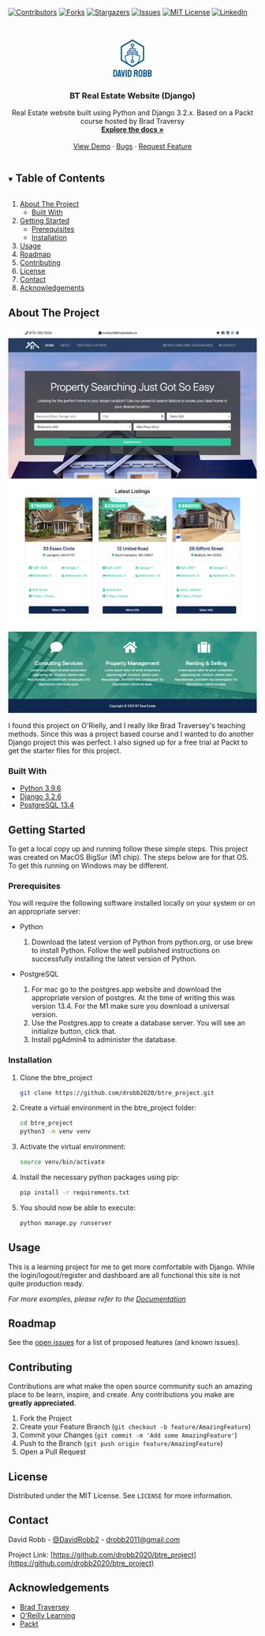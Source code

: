 [![Contributors][contributors-shield]][contributors-url]
[![Forks][forks-shield]][forks-url]
[![Stargazers][stars-shield]][stars-url]
[![Issues][issues-shield]][issues-url]
[![MIT License][license-shield]][license-url]
[![LinkedIn][linkedin-shield]][linkedin-url]

<!-- PROJECT LOGO -->
<br />
<p align="center">
  <a href="https://github.com/drobb2020/readme-template">
    <img src="/logo.png" alt="Logo" width="80" height="80">
  </a>

  <h3 align="center">BT Real Estate Website (Django)</h3>

  <p align="center">
    Real Estate website built using Python and Django 3.2.x. Based on a Packt course hosted by Brad Traversy
    <br />
    <a href="https://github.com/drobb2020/btre_project"><strong>Explore the docs »</strong></a>
    <br />
    <br />
    <a href="https://github.com/drobb2020/btre_project">View Demo</a>
    ·
    <a href="https://github.com/drobb2020/btre_project/issues">Bugs</a>
    ·
    <a href="https://github.com/drobb2020/btre_project/issues">Request Feature</a>
  </p>
</p>

<!-- TABLE OF CONTENTS -->
<details open="open">
  <summary><h2 style="display: inline-block">Table of Contents</h2></summary>
  <ol>
    <li>
      <a href="#about-the-project">About The Project</a>
      <ul>
        <li><a href="#built-with">Built With</a></li>
      </ul>
    </li>
    <li>
      <a href="#getting-started">Getting Started</a>
      <ul>
        <li><a href="#prerequisites">Prerequisites</a></li>
        <li><a href="#installation">Installation</a></li>
      </ul>
    </li>
    <li><a href="#usage">Usage</a></li>
    <li><a href="#roadmap">Roadmap</a></li>
    <li><a href="#contributing">Contributing</a></li>
    <li><a href="#license">License</a></li>
    <li><a href="#contact">Contact</a></li>
    <li><a href="#acknowledgements">Acknowledgements</a></li>
  </ol>
</details>

<!-- ABOUT THE PROJECT -->
## About The Project

![BTRE website Screen Shot](./btre_screenshot.png)

I found this project on O'Rielly, and I really like Brad Traversey's teaching methods. Since this was a project based course and I wanted to do another Django project this was perfect. I also signed up for a free trial at Packt to get the starter files for this project.

### Built With

* [Python 3.9.6](https://www.python.org/downloads/)
* [Django 3.2.6](https://www.djangoproject.com/)
* [PostgreSQL 13.4](https://postgresapp.com/)

<!-- GETTING STARTED -->
## Getting Started

To get a local copy up and running follow these simple steps. This project was created on MacOS BigSur (M1 chip). The steps below are for that OS. To get this running on Windows may be different.

### Prerequisites

You will require the following software installed locally on your system or on an appropriate server:

* Python

  1. Download the latest version of Python from python.org, or use brew to install Python. Follow the well published instructions on successfully installing the latest version of Python.

* PostgreSQL
  1. For mac go to the postgres.app website and download the appropriate version of postgres. At the time of writing this was version 13.4. For the M1 make sure you download a universal version.
  2. Use the Postgres.app to create a database server. You will see an initialize button, click that.
  3. Install pgAdmin4 to administer the database.

### Installation

1. Clone the btre_project

   ```sh
   git clone https://github.com/drobb2020/btre_project.git
   ```

2. Create a virtual environment in the btre_project folder:

   ```sh
   cd btre_project
   python3 -m venv venv
   ```

3. Activate the virtual environment:

    ```sh
    source venv/bin/activate
    ```

4. Install the necessary python packages using pip:

    ```sh
    pip install -r requirements.txt
    ```

5. You should now be able to execute:

    ```sh
    python manage.py runserver
    ```

<!-- USAGE EXAMPLES -->
## Usage

This is a learning project for me to get more comfortable with Django. While the login/logout/register and dashboard are all functional this site is not quite production ready.

_For more examples, please refer to the [Documentation](https://example.com)_

<!-- ROADMAP -->
## Roadmap

See the [open issues](https://github.com/drobb2020/btre_project/issues) for a list of proposed features (and known issues).

<!-- CONTRIBUTING -->
## Contributing

Contributions are what make the open source community such an amazing place to be learn, inspire, and create. Any contributions you make are **greatly appreciated**.

1. Fork the Project
2. Create your Feature Branch (`git checkout -b feature/AmazingFeature`)
3. Commit your Changes (`git commit -m 'Add some AmazingFeature'`)
4. Push to the Branch (`git push origin feature/AmazingFeature`)
5. Open a Pull Request

<!-- LICENSE -->
## License

Distributed under the MIT License. See `LICENSE` for more information.

<!-- CONTACT -->
## Contact

David Robb - [@DavidRobb2](https://twitter.com/DavidRobb2) - drobb2011@gmail.com

Project Link: [https://github.com/drobb2020/btre_project](https://github.com/drobb2020/btre_project)

<!-- ACKNOWLEDGEMENTS -->
## Acknowledgements

* [Brad Traversey](https://www.traversymedia.com/)
* [O'Reilly Learning](https://learning.oreilly.com/videos/python-django-dev/9781838641283/9781838641283-video1_1/)
* [Packt](https://subscription.packtpub.com/)

<!-- MARKDOWN LINKS & IMAGES -->
<!-- https://www.markdownguide.org/basic-syntax/#reference-style-links -->
[contributors-shield]: https://img.shields.io/github/contributors/drobb2020/btre_project.svg?style=for-the-badge
[contributors-url]: https://github.com/drobb2020/btre_project/graphs/contributors
[forks-shield]: https://img.shields.io/github/forks/drobb2020/btre_project.svg?style=for-the-badge
[forks-url]: https://github.com/drobb2020/btre_project/network/members
[stars-shield]: https://img.shields.io/github/stars/drobb2020/btre_project.svg?style=for-the-badge
[stars-url]: https://github.com/drobb2020/btre_project/stargazers
[issues-shield]: https://img.shields.io/github/issues/drobb2020/btre_project.svg?style=for-the-badge
[issues-url]: https://github.com/drobb2020/btre_project/issues
[license-shield]: https://img.shields.io/github/license/drobb2020/btre_project.svg?style=for-the-badge
[license-url]: https://github.com/drobb2020/btre_project/blob/master/LICENSE.txt
[linkedin-shield]: https://img.shields.io/badge/-LinkedIn-black.svg?style=for-the-badge&logo=linkedin&colorB=555
[linkedin-url]: https://www.linkedin.com/in/david-robb-42436a20/
